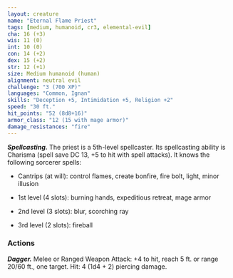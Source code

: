 ```yaml
---
layout: creature
name: "Eternal Flame Priest"
tags: [medium, humanoid, cr3, elemental-evil]
cha: 16 (+3)
wis: 11 (0)
int: 10 (0)
con: 14 (+2)
dex: 15 (+2)
str: 12 (+1)
size: Medium humanoid (human)
alignment: neutral evil
challenge: "3 (700 XP)"
languages: "Common, Ignan"
skills: "Deception +5, Intimidation +5, Religion +2"
speed: "30 ft."
hit_points: "52 (8d8+16)"
armor_class: "12 (15 with mage armor)"
damage_resistances: "fire"
---
```


***Spellcasting.*** The priest is a 5th-level spellcaster. Its spellcasting ability is Charisma (spell save DC 13, +5 to hit with spell attacks). It knows the following sorcerer spells:

* Cantrips (at will): control flames, create bonfire, fire bolt, light, minor illusion

* 1st level (4 slots): burning hands, expeditious retreat, mage armor

* 2nd level (3 slots): blur, scorching ray

* 3rd level (2 slots): fireball

### Actions

***Dagger.*** Melee or Ranged Weapon Attack: +4 to hit, reach 5 ft. or range 20/60 ft., one target. Hit: 4 (1d4 + 2) piercing damage.